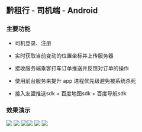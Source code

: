 ## 黔租行 - 司机端 - Android

### 主要功能

- 司机登录、注册

- 实时获取当前变动的位置坐标并上传服务器

- 接收服务端乘客打车订单推送并反馈对订单的操作

- 使用前台服务来提升 app 进程优先级避免被系统杀死

- 接入友盟推送sdk + 百度地图sdk + 百度导航sdk


### 效果演示
![](https://github.com/Takpap/qianzuxing-driver-Android/raw/master/screenshot/S00830-16471482.png)   ![](https://github.com/Takpap/qianzuxing-driver-Android/raw/master/screenshot/S00830-15120300.png)   ![](https://github.com/Takpap/qianzuxing-driver-Android/raw/master/screenshot/S00830-14084571.png)![](https://github.com/Takpap/qianzuxing-driver-Android/raw/master/screenshot/S00830-14090217.png)   ![](https://github.com/Takpap/qianzuxing-driver-Android/raw/master/screenshot/S00830-14091319.png)   ![](https://github.com/Takpap/qianzuxing-driver-Android/raw/master/screenshot/S00830-14092520.png)
